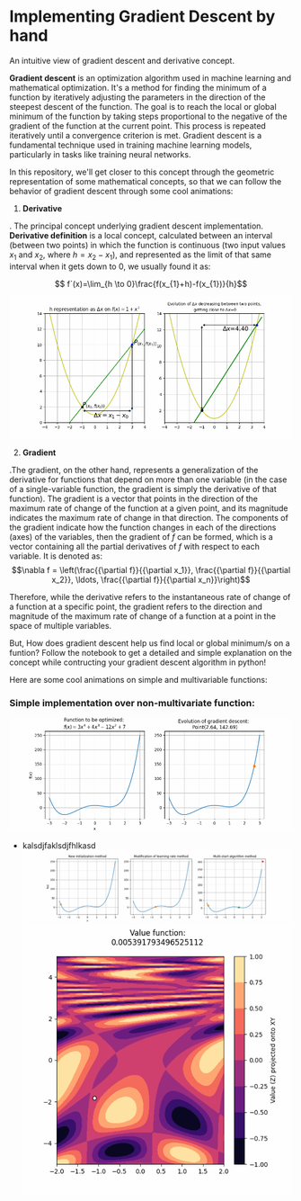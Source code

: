 # Implementing Gradient Descent by hand 
An intuitive view of gradient descent and derivative concept.

**Gradient descent** is an optimization algorithm used in machine learning and mathematical optimization. It's a method for finding the minimum of a function by iteratively adjusting the parameters in the direction of the steepest descent of the function. The goal is to reach the local or global minimum of the function by taking steps proportional to the negative of the gradient of the function at the current point. This process is repeated iteratively until a convergence criterion is met. Gradient descent is a fundamental technique used in training machine learning models, particularly in tasks like training neural networks.

In this repository, we'll get closer to this concept through the geometric representation of some mathematical concepts, so that we can follow the behavior of gradient descent through some cool animations:

1. **Derivative**

 .  The principal concept underlying gradient descent implementation. **Derivative definition** is a local concept, calculated between an interval (between two points) in which the function is continuous (two input values $x_{1}$ and $x_{2}$, where $h=x_{2}-x_{1}$), and represented as the limit of that same interval when it gets down to 0, we usually found it as:

$$ f´(x)=\lim_{h \to 0}\frac{f(x_{1}+h)-f(x_{1})}{h}$$

![](animations/Derivative.gif)

 2. **Gradient**

  .The gradient, on the other hand, represents a generalization of the derivative for functions that depend on more than one variable (in the case of a single-variable function, the gradient is simply the derivative of that function). The gradient is a vector that points in the direction of the maximum rate of change of the function at a given point, and its magnitude indicates the maximum rate of change in that direction. The components of the gradient indicate how the function changes in each of the directions (axes) of the variables, then the gradient of $f$ can be formed, which is a vector containing all the partial derivatives of $f$ with respect to each variable. It is denoted as: $$\nabla f = \left(\frac{{\partial f}}{{\partial x_1}}, \frac{{\partial f}}{{\partial x_2}}, \ldots, \frac{{\partial f}}{{\partial x_n}}\right)$$

  Therefore, while the derivative refers to the instantaneous rate of change of a function at a specific point, the gradient refers to the direction and magnitude of the maximum rate of change of a function at a point in the space of multiple variables.

But, How does gradient descent help us find local or global minimum/s on a funtion? Follow the notebook to get a detailed and simple explanation on the concept while contructing your gradient descent algorithm in python!

Here are some cool animations on simple and multivariable functions:

### Simple implementation over non-multivariate function:

![](animations/simple_descent_1.gif)

* kalsdjfaklsdjfhlkasd
![](animations/simple_descent_2.gif)
![](animations/simple_descent_3.gif)
